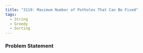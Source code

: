 ```yaml
---
title: "3119: Maximum Number of Potholes That Can Be Fixed"
tags:
  - String
  - Greedy
  - Sorting
---
```

### Problem Statement

